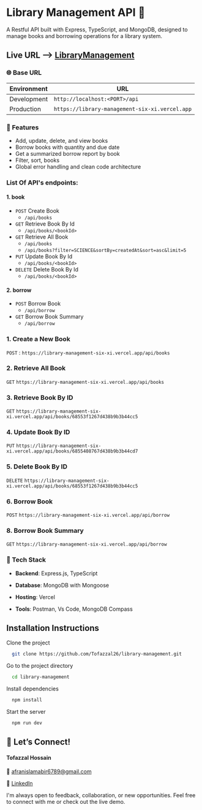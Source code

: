 # Library Management API 📙


A Restful API built with Express, TypeScript, and MongoDB, designed to manage books and borrowing operations for a library system.

## Live URL --> [LibraryManagement](https://library-management-six-xi.vercel.app)

### 🌐 Base URL

| Environment | URL                                                      |
| ----------- | -------------------------------------------------------- |
| Development | `http://localhost:<PORT>/api`                         |
| Production  | `https://library-management-six-xi.vercel.app` |

### 📌 Features

-  Add, update, delete, and view books
-  Borrow books with quantity and due date
-  Get a summarized borrow report by book
-  Filter, sort, books
-  Global error handling and clean code architecture



### List Of API's endpoints:

#### 1. book
   - `POST` Create Book
     - `/api/books`
   - `GET` Retrieve Book By Id
     - `/api/books/<bookId>`
   - `GET` Retrieve All Book
     - `/api/books`
     - `/api/books?filter=SCIENCE&sortBy=createdAt&sort=asc&limit=5`
   - `PUT` Update Book By Id
     - `/api/books/<bookId>`
   - `DELETE` Delete Book By Id
     - `/api/books/<bookId>`
#### 2. borrow

   - `POST` Borrow Book
     - `/api/borrow`
   - `GET` Borrow Book Summary
     - `/api/borrow`


### 1. Create a New Book

`POST` : `https://library-management-six-xi.vercel.app/api/books`

### 2. Retrieve All Book

`GET` `https://library-management-six-xi.vercel.app/api/books`

### 3. Retrieve Book By ID

`GET` `https://library-management-six-xi.vercel.app/api/books/68553f1267d438b9b3b44cc5`

### 4. Update Book By ID

`PUT` `https://library-management-six-xi.vercel.app/api/books/6855408767d438b9b3b44cd7`

### 5. Delete Book By ID

`DELETE` `https://library-management-six-xi.vercel.app/api/books/68553f1267d438b9b3b44cc5`

### 6. Borrow Book

`POST` `https://library-management-six-xi.vercel.app/api/borrow`


### 8. Borrow Book Summary

`GET` `https://library-management-six-xi.vercel.app/api/borrow`

### 🧰 Tech Stack

- **Backend**: Express.js, TypeScript

- **Database**: MongoDB with Mongoose

- **Hosting**: Vercel

- **Tools**: Postman, Vs Code, MongoDB Compass



## Installation Instructions

Clone the project

```bash
  git clone https://github.com/Tofazzal26/library-management.git
```

Go to the project directory

```bash
  cd library-management
```

Install dependencies

```bash
  npm install
```

Start the server

```bash
  npm run dev 
```


## 📣 Let’s Connect!

#### Tofazzal Hossain

📧 afranislamabir6789@gmail.com

🔗 [LinkedIn](https://www.linkedin.com/in/tofazzalhossain-dev)  

I'm always open to feedback, collaboration, or new opportunities. Feel free to connect with me or check out the live demo.

